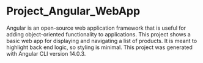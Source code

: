 # Project_Angular_WebApp
 Angular is an open-source web application framework that is useful for adding object-oriented functionality to applications. This project shows a basic web app for displaying and navigating a list of products. It is meant to highlight back end logic, so styling is minimal. This project was generated with Angular CLI version 14.0.3.
